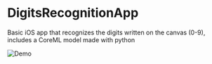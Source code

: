# DigitsRecognitionApp
Basic iOS app that recognizes the digits written on the canvas (0-9), includes a CoreML model made with python

![Demo](https://drive.google.com/open?id=102u9o91619w7U8BFaan18ZasO6J--Pz5)


